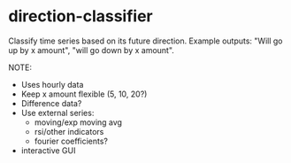 # direction-classifier

Classify time series based on its future direction.
Example outputs: "Will go up by x amount", "will go down by x amount".

NOTE:
- Uses hourly data
- Keep x amount flexible (5, 10, 20?)
- Difference data?
- Use external series:
    - moving/exp moving avg
    - rsi/other indicators
    - fourier coefficients?
- interactive GUI